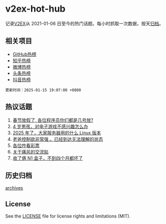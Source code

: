 # v2ex-hot-hub

 记录[V2EX](https://www.v2ex.com/)从 2021-01-06 日至今的热门话题。每小时抓取一次数据，按天[归档](archives)。
 
 ## 相关项目

- [GitHub热榜](https://github.com/snaildev/github-hot-hub)
- [知乎热榜](https://github.com/snaildev/zhihu-hot-hub)
- [微博热榜](https://github.com/snaildev/weibo-hot-hub)
- [头条热榜](https://github.com/snaildev/toutiao-hot-hub)
- [抖音热榜](https://github.com/snaildev/douyin-hot-hub)


 `更新时间：2025-01-15 19:07:00 +0800`

## 热议话题

1. [春节放假了, 各位程序员你们都是几号放?](https://www.v2ex.com/t/1105159)
1. [4 岁男孩，对电子游戏不感兴趣怎么办](https://www.v2ex.com/t/1105276)
1. [2025 年了，大家服务器用的什么 Linux 版本](https://www.v2ex.com/t/1105283)
1. [老爸控制欲非常强 。已经到达无法理解的状态](https://www.v2ex.com/t/1105111)
1. [各位咋看彩票](https://www.v2ex.com/t/1105092)
1. [关于痛风的交流贴](https://www.v2ex.com/t/1105149)
1. [收了俩 N1 盒子，不到四个月都坏了](https://www.v2ex.com/t/1105150)

## 历史归档

[archives](archives)

## License

See the [LICENSE](LICENSE) file for license rights and limitations (MIT).
